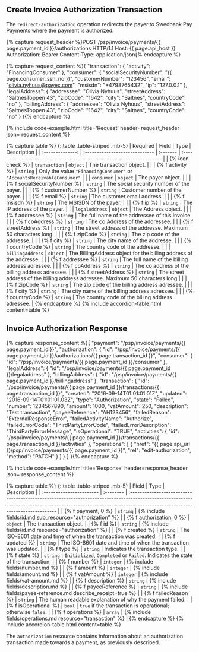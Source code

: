 ## Create Invoice Authorization Transaction

The `redirect-authorization` operation redirects the payer to Swedbank Pay
Payments where the payment is authorized.

{% capture request_header %}POST /psp/invoice/payments/{{ page.payment_id }}/authorizations HTTP/1.1
Host: {{ page.api_host }}
Authorization: Bearer <AccessToken>
Content-Type: application/json{% endcapture %}

{% capture request_content %}{
    "transaction": {
        "activity": "FinancingConsumer"
    },
    "consumer": {
        "socialSecurityNumber": "{{ page.consumer_ssn_no }}",
        "customerNumber": "123456",
        "email": "olivia.nyhuus@payex.com",
        "msisdn": "+4798765432",
        "ip": "127.0.0.1"
    },
    "legalAddress": {
        "addressee": "Olivia Nyhuus",
        "streetAddress": "SaltnesToppen 43",
        "zipCode": "1642",
        "city": "Saltnes",
        "countryCode": "no"
    },
    "billingAddress": {
        "addressee": "Olivia Nyhuus",
        "streetAddress": "SaltnesToppen 43",
        "zipCode": "1642",
        "city": "Saltnes",
        "countryCode": "no"
    }
}{% endcapture %}

{% include code-example.html
    title='Request'
    header=request_header
    json= request_content
    %}

{% capture table %}
{:.table .table-striped .mb-5}
|     Required     | Field                          | Type     | Description                                                            |
| :--------------: | :----------------------------- | :------- | :--------------------------------------------------------------------- |
| {% icon check %} | `transaction`                  | `object` | The transaction object.                                                |
|                  | {% f activity %}             | `string` | Only the value `"FinancingConsumer"` or `"AccountsReceivableConsumer"` |
|                  | `consumer`                     | `object` | The payer object.                                                   |
|                  | {% f socialSecurityNumber %} | `string` | The social security number of the payer.                            |
|                  | {% f customerNumber %}       | `string` | Customer number of the payer.                                       |
|                  | {% f email %}                | `string` | The customer email address.                                            |
|                  | {% f msisdn %}               | `string` | The MSISDN of the payer.                                            |
|                  | {% f ip %}                   | `string` | The IP address of the payer.                                        |
|                  | `legalAddress`                 | `object` | The Address object.                                                    |
|                  | {% f addressee %}            | `string` | The full name of the addressee of this invoice                         |
|                  | {% f coAddress %}            | `string` | The co Address of the addressee.                                       |
|                  | {% f streetAddress %}        | `string` | The street address of the addresse. Maximum 50 characters long.        |
|                  | {% f zipCode %}              | `string` | The zip code of the addresse.                                          |
|                  | {% f city %}                 | `string` | The city name  of the addresse.                                        |
|                  | {% f countryCode %}          | `string` | The country code of the addresse.                                      |
|                  | `billingAddress`               | `object` | The BillingAddress object for the billing address of the addresse.     |
|                  | {% f addressee %}            | `string` | The full name of the billing address adressee.                         |
|                  | {% f coAddress %}            | `string` | The co address of the billing address adressee.                        |
|                  | {% f streetAddress %}        | `string` | The street address of the billing address adressee. Maximum 50 characters long.|
|                  | {% f zipCode %}              | `string` | The zip code of the billing address adressee.                          |
|                  | {% f city %}                 | `string` | The city name of the billing address adressee.                         |
|                  | {% f countryCode %}          | `string` | The country code of the billing address adressee.                      |
{% endcapture %}
{% include accordion-table.html content=table %}

## Invoice Authorization Response

{% capture response_content %}{
    "payment": "/psp/invoice/payments/{{ page.payment_id }}",
    "authorization": {
        "id": "/psp/invoice/payments/{{ page.payment_id }}/authorizations/{{ page.transaction_id }}",
        "consumer": {
            "id": "/psp/invoice/payments/{{ page.payment_id }}/consumer"
        },
        "legalAddress": {
            "id": "/psp/invoice/payments/{{ page.payment_id }}/legaladdress"
        },
        "billingAddress": {
            "id": "/psp/invoice/payments/{{ page.payment_id }}/billingaddress"
        },
        "transaction": {
            "id": "/psp/invoice/payments/{{ page.payment_id }}/transactions/{{ page.transaction_id }}",
            "created": "2016-09-14T01:01:01.01Z",
            "updated": "2016-09-14T01:01:01.03Z",
            "type": "Authorization",
            "state": "Failed",
            "number": 1234567890,
            "amount": 1000,
            "vatAmount": 250,
            "description": "Test transaction",
            "payeeReference": "AH123456",
            "failedReason": "ExternalResponseError",
            "failedActivityName": "Authorize",
            "failedErrorCode": "ThirdPartyErrorCode",
            "failedErrorDescription": "ThirdPartyErrorMessage",
            "isOperational": "TRUE",
            "activities": {
                "id": "/psp/invoice/payments/{{ page.payment_id }}/transactions/{{ page.transaction_id }}/activities"
            },
            "operations": [
                {
                    "href": "{{ page.api_url }}/psp/invoice/payments/{{ page.payment_id }}",
                    "rel": "edit-authorization",
                    "method": "PATCH"
                }
            ]
        }
    }
}{% endcapture %}

{% include code-example.html
    title='Response'
    header=response_header
    json= response_content
    %}

{% capture table %}
{:.table .table-striped .mb-5}
| Field                    | Type      | Description                                                                                                                                                                                                  |
| :----------------------- | :-------- | :----------------------------------------------------------------------------------------------------------------------------------------------------------------------------------------------------------- |
| {% f payment, 0 %}                | `string`  | {% include fields/id.md sub_resource="authorization" %}                                                                                                                                           |
| {% f authorization, 0 %}          | `object`  | The transaction object.                                                                                                                                                                                      |
| {% f id %}             | `string`  | {% include fields/id.md resource="authorization" %}                                                                                                                                               |
| {% f created %}        | `string`  | The ISO-8601 date and time of when the transaction was created.                                                                                                                                              |
| {% f updated %}        | `string`  | The ISO-8601 date and time of when the transaction was updated.                                                                                                                                              |
| {% f type %}           | `string`  | Indicates the transaction type.                                                                                                                                                                              |
| {% f state %}          | `string`  | `Initialized`, `Completed` or `Failed`. Indicates the state of the transaction.                                                                                                                              |
| {% f number %}         | `integer` | {% include fields/number.md %} |
| {% f amount %}         | `integer` | {% include fields/amount.md %}                                                                                                                                                                    |
| {% f vatAmount %}      | `integer` | {% include fields/vat-amount.md %}                                                                                                                                                                 |
| {% f description %}    | `string`  | {% include fields/description.md %}                                                                                                                               |
| {% f payeeReference %} | `string`  | {% include fields/payee-reference.md describe_receipt=true %}                                                                                                     |
| {% f failedReason %}   | `string`  | The human readable explanation of why the payment failed.                                                                                                                                                    |
| {% f isOperational %}  | `bool`    | `true` if the transaction is operational; otherwise `false`.                                                                                                                                                 |
| {% f operations %}     | `array`   | {% include fields/operations.md resource="transaction" %}                                                                                                                |
{% endcapture %}
{% include accordion-table.html content=table %}

The `authorization` resource contains information about an authorization
transaction made towards a payment, as previously described.
